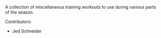 A collection of miscellaneous training workouts to use during various parts of the season.

Contributors:
- Jed Schneider
